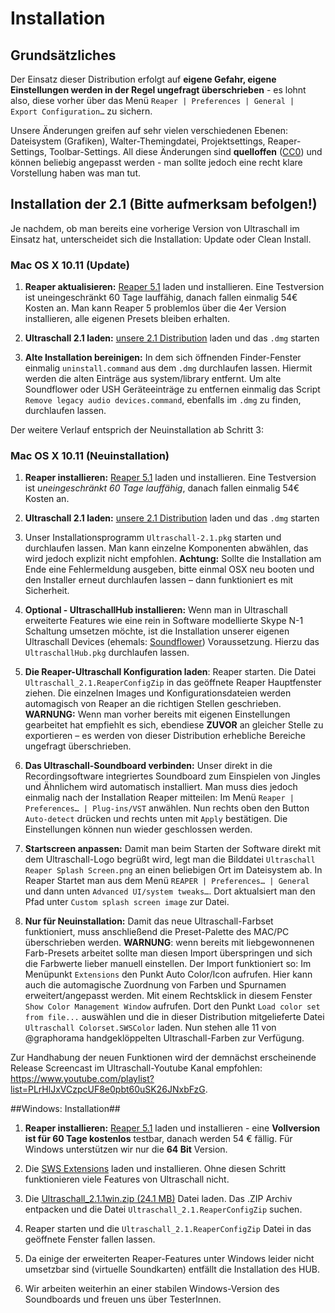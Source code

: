 # Installation

## Grundsätzliches

Der Einsatz dieser Distribution erfolgt auf **eigene Gefahr, eigene Einstellungen werden in der Regel ungefragt überschrieben** - es lohnt also, diese vorher über das Menü `Reaper | Preferences | General | Export Configuration…` zu sichern.

Unsere Änderungen greifen auf sehr vielen verschiedenen Ebenen: Dateisystem (Grafiken), Walter-Themingdatei, Projektsettings, Reaper-Settings, Toolbar-Settings. All diese Änderungen sind **quelloffen** ([CC0](https://creativecommons.org/about/cc0)) und können beliebig angepasst werden - man sollte jedoch eine recht klare Vorstellung haben was man tut.


## Installation der 2.1 (Bitte aufmerksam befolgen!)


Je nachdem, ob man bereits eine vorherige Version von Ultraschall im Einsatz hat, unterscheidet sich die Installation: Update oder Clean Install.

### Mac OS X 10.11 (Update)

1. **Reaper aktualisieren:** [Reaper 5.1](http://www.reaper.fm/download.php) laden und installieren. Eine Testversion ist uneingeschränkt 60 Tage lauffähig, danach fallen einmalig 54€ Kosten an. Man kann Reaper 5 problemlos über die 4er Version installieren, alle eigenen Presets bleiben erhalten.

2. **Ultraschall 2.1 laden:** [unsere 2.1 Distribution](http://url.ultraschall-podcast.de/us21) laden und das `.dmg` starten

3. **Alte Installation bereinigen:** In dem sich öffnenden Finder-Fenster einmalig `uninstall.command` aus dem `.dmg` durchlaufen lassen. Hiermit werden die alten Einträge aus system/library entfernt. Um alte Soundflower oder USH Geräteeinträge zu entfernen einmalig das Script `Remove legacy audio devices.command`, ebenfalls im `.dmg` zu finden, durchlaufen lassen.

Der weitere Verlauf entsprich der Neuinstallation ab Schritt 3:

### Mac OS X 10.11 (Neuinstallation)


1. **Reaper installieren:** [Reaper 5.1](http://www.reaper.fm/download.php) laden und installieren. Eine Testversion ist *uneingeschränkt 60 Tage lauffähig*, danach fallen einmalig 54€ Kosten an.

2. **Ultraschall 2.1 laden:** [unsere 2.1 Distribution](http://url.ultraschall-podcast.de/us21) laden und das `.dmg` starten

3. Unser Installationsprogramm `Ultraschall-2.1.pkg` starten und durchlaufen lassen. Man kann einzelne Komponenten abwählen, das wird jedoch explizit nicht empfohlen. **Achtung:** Sollte die Installation am Ende eine Fehlermeldung ausgeben, bitte einmal OSX neu booten und den Installer erneut durchlaufen lassen – dann funktioniert es mit Sicherheit.

4. **Optional - UltraschallHub installieren:** Wenn man in Ultraschall erweiterte Features wie eine rein in Software modellierte Skype N-1 Schaltung umsetzen möchte, ist die Installation unserer eigenen Ultraschall Devices (ehemals: [Soundflower](https://rogueamoeba.com/freebies/soundflower/)) Voraussetzung. Hierzu das `UltraschallHub.pkg` durchlaufen lassen.

5. **Die Reaper-Ultraschall Konfiguration laden**: Reaper starten. Die Datei `Ultraschall_2.1.ReaperConfigZip` in das geöffnete Reaper Hauptfenster ziehen. Die einzelnen Images und Konfigurationsdateien werden automagisch von Reaper an die richtigen Stellen geschrieben. **WARNUNG:** Wenn man vorher bereits mit eigenen Einstellungen gearbeitet hat empfiehlt es sich, ebendiese **ZUVOR** an gleicher Stelle zu exportieren – es werden von dieser Distribution erhebliche Bereiche ungefragt überschrieben.

6. **Das Ultraschall-Soundboard verbinden:** Unser direkt in die Recordingsoftware integriertes Soundboard zum Einspielen von Jingles und Ähnlichem wird automatisch installiert. Man muss dies jedoch einmalig nach der Installation Reaper mitteilen: Im Menü `Reaper | Preferences… | Plug-ins/VST` anwählen. Nun rechts oben den Button `Auto-detect` drücken und rechts unten mit `Apply` bestätigen. Die Einstellungen können nun wieder geschlossen werden.

7. **Startscreen anpassen:** Damit man beim Starten der Software direkt mit dem Ultraschall-Logo begrüßt wird, legt man die Bilddatei `Ultraschall Reaper Splash Screen.png` an einen beliebigen Ort im Dateisystem ab. In Reaper Startet man aus dem Menü `REAPER | Preferences… | General` und dann unten `Advanced UI/system tweaks…`. Dort aktualsiert man den Pfad unter `Custom splash screen image` zur Datei.

8. **Nur für Neuinstallation:** Damit das neue Ultraschall-Farbset funktioniert, muss anschließend die Preset-Palette des MAC/PC überschrieben werden. **WARNUNG**: wenn bereits mit liebgewonnenen Farb-Presets arbeitet sollte man diesen Import überspringen und sich die Farbwerte lieber manuell einstellen. Der Import funktioniert so: Im Menüpunkt `Extensions` den Punkt Auto Color/Icon aufrufen. Hier kann auch die automagische Zuordnung von Farben und Spurnamen erweitert/angepasst werden. Mit einem Rechtsklick in diesem Fenster `Show Color Management Window` aufrufen. Dort den Punkt `Load color set from file...` auswählen und die in dieser Distribution mitgelieferte Datei `Ultraschall Colorset.SWSColor` laden. Nun stehen alle 11 von @graphorama handgeklöppelten Ultraschall-Farben zur Verfügung.

Zur Handhabung der neuen Funktionen wird der demnächst erscheinende Release Screencast im Ultraschall-Youtube Kanal empfohlen: <https://www.youtube.com/playlist?list=PLrHlJxVCzpcUF8e0pbt60uSK26JNxbFzG>.


##Windows: Installation##

1. **Reaper installieren:** [Reaper 5.1](http://www.reaper.fm/download.php) laden und installieren - eine **Vollversion ist für 60 Tage kostenlos** testbar, danach werden 54 € fällig. Für Windows unterstützen wir nur die **64 Bit** Version.

2. Die [SWS Extensions](http://www.sws-extension.org) laden und installieren. Ohne diesen Schritt funktionieren viele Features von Ultraschall nicht.

3. Die [Ultraschall_2.1.1win.zip (24.1 MB)](http://url.ultraschall-podcast.de/us21win) Datei laden. Das .ZIP Archiv entpacken und die Datei `Ultraschall_2.1.ReaperConfigZip` suchen.

4. Reaper starten und die `Ultraschall_2.1.ReaperConfigZip` Datei in das geöffnete Fenster fallen lassen.

5. Da einige der erweiterten Reaper-Features unter Windows leider nicht umsetzbar sind (virtuelle Soundkarten) entfällt die Installation des HUB.

6. Wir arbeiten weiterhin an einer stabilen Windows-Version des Soundboards und freuen uns über TesterInnen.
